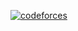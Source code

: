 <a href="https://ibb.co/VvGpLDC"><img src="https://i.ibb.co/GVD3dkM/0f6c1240-462e-47ff-870d-e2d0ebb181f1.jpg" align="center" alt="codeforces" border="0"></a>
